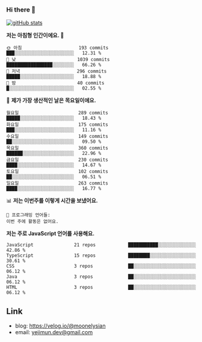 ### Hi there 👋

<!--
**moonelysian/moonelysian** is a ✨ _special_ ✨ repository because its `README.md` (this file) appears on your GitHub profile.

Here are some ideas to get you started:

- 🔭 I’m currently working on ...
- 🌱 I’m currently learning ...
- 👯 I’m looking to collaborate on ...
- 🤔 I’m looking for help with ...
- 💬 Ask me about ...
- 📫 How to reach me: ...
- 😄 Pronouns: ...
- ⚡ Fun fact: ...
-->

<!-- [![wakatime stats](https://github-readme-stats.vercel.app/api/wakatime?username=moonelysian)](https://github.com/anuraghazra/github-readme-stats) -->

[![gitHub stats](https://github-readme-stats.vercel.app/api?username=moonelysian&show_icons=true)](https://github.com/anuraghazra/github-readme-stats)

<!--START_SECTION:waka-->
**저는 아침형 인간이에요. 🐤** 

```text
🌞 아침                     193 commits         ███░░░░░░░░░░░░░░░░░░░░░░   12.31 % 
🌆 낮　                     1039 commits        █████████████████░░░░░░░░   66.26 % 
🌃 저녁                     296 commits         █████░░░░░░░░░░░░░░░░░░░░   18.88 % 
🌙 밤　                     40 commits          █░░░░░░░░░░░░░░░░░░░░░░░░   02.55 % 
```
📅 **제가 가장 생산적인 날은 목요일이에요.** 

```text
월요일                      289 commits         █████░░░░░░░░░░░░░░░░░░░░   18.43 % 
화요일                      175 commits         ███░░░░░░░░░░░░░░░░░░░░░░   11.16 % 
수요일                      149 commits         ██░░░░░░░░░░░░░░░░░░░░░░░   09.50 % 
목요일                      360 commits         ██████░░░░░░░░░░░░░░░░░░░   22.96 % 
금요일                      230 commits         ████░░░░░░░░░░░░░░░░░░░░░   14.67 % 
토요일                      102 commits         ██░░░░░░░░░░░░░░░░░░░░░░░   06.51 % 
일요일                      263 commits         ████░░░░░░░░░░░░░░░░░░░░░   16.77 % 
```


📊 **저는 이번주를 이렇게 시간을 보냈어요.** 

```text
💬 프로그래밍 언어들: 
이번 주에 활동은 없어요.
```

**저는 주로 JavaScript 언어를 사용해요.** 

```text
JavaScript               21 repos            ███████████░░░░░░░░░░░░░░   42.86 % 
TypeScript               15 repos            ████████░░░░░░░░░░░░░░░░░   30.61 % 
CSS                      3 repos             ██░░░░░░░░░░░░░░░░░░░░░░░   06.12 % 
Java                     3 repos             ██░░░░░░░░░░░░░░░░░░░░░░░   06.12 % 
HTML                     3 repos             ██░░░░░░░░░░░░░░░░░░░░░░░   06.12 % 
```




<!--END_SECTION:waka-->


## Link
- blog: https://velog.io/@moonelysian
- email: yejimun.dev@gmail.com
